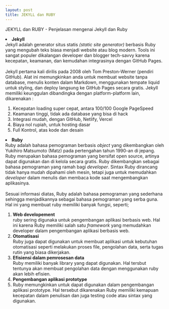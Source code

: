 ```yaml
--- 
layout: post
title: JEKYLL dan RUBY
---
```


JEKYLL dan RUBY - Penjelasan mengenai Jekyll dan Ruby

<li><b>Jekyll</b></li>
Jekyll adalah generator situs statis <i>(static site generator)</i> berbasis Ruby yang mengubah teks biasa menjadi website atau blog modern. Tools ini sangat populer dikalangan developer dan blogger tech-savvy karena kecepatan, keamanan, dan kemudahan integrasinya dengan GitHub Pages.
<br><br>
Jekyll pertama kali dirilis pada 2008 oleh Tom Preston-Werner (pendiri GitHub). Alat ini memungkinkan anda untuk membuat website tanpa database, menulis konten dalam Markdown, menggunakan tempate liquid untuk styling, dan deploy langsung ke GitHub Pages secara gratis. Jekyll memiliki keunggulan dibandingka dengan platform-platform lain, dikarenakan :
<ol type="1">
    <li>Kecepatan loading super cepat, antara 100/100 Google PageSpeed</li>
    <li>Keamanan tinggi, tidak ada database yang bisa di hack</li>
    <li>Integrasi mudah, dengan GitHub, Netlify, Vercel</li>
    <li>Biaya nol rupiah, untuk hosting dasar</li>
    <li>Full Kontrol, atas kode dan desain</li>
</ol>

<li><b>Ruby</b></li>
Ruby adalah bahasa pemograman berbasis <i>object</i> yang dikembangkan oleh Yukihiro Matsumoto (Matz) pada pertengahan tahun 1990-an di jepang. Ruby merupakan bahasa pemograman yang bersifat open source, artinya dapat digunakan dan di kelola secara gratis. Ruby dikembangkan sebagai bahasa pemograman yang ramah bagi <i>developer</i>. Sintax Ruby dirancang tidak hanya mudah dipahami oleh mesin, tetapi juga untuk memudahkan <i>developer</i> dalam menulis dan membaca kode saat mengembangkan aplikasinya.
<br><br>Sesuai informasi diatas, Ruby adalah bahasa pemograman yang sederhana sehingga menjadikannya sebagai bahasa pemograman yang serba guna. Hal ini yang membuat ruby memiliki banyak fungsi, seperti;
<ol type ="1">
    <li><b>Web developement</b></li>
    ruby sering digunaka untuk pengembangan aplikasi berbasis web. Hal ini karena Ruby memiliki salah satu <i>framework</i> yang memudahkan developer dalam pengembangan aplikasi berbasis web.
    <li><b>Otomatisasi</b></li>
    Ruby juga dapat digunakan untuk membuat aplikasi untuk kebutuhan otomatisasi seperti melakukan proses file, pengolahan data, serta tugas rutin yang biasa dikerjakan.
    <li><b>Efisiensi dalam pemrosesan data</b></li>
    Ruby memiliki banyak library yang dapat digunakan. Hal tersbut tentunya akan membuat pengolahan data dengan menggunakan ruby akan lebih efisien.
    <li><b>Pengembangan aplikasi prototype</b><li>
    Ruby memungkinkan untuk dapat digunakan dalam pengembangan aplikasi prototype. Hal tersebut dikarenakan Ruby memiliki kemapuan kecepatan dalam penulisan dan juga testing code atau sintax yang digunakan.
</ol>